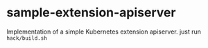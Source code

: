 # sample-extension-apiserver
Implementation of a simple Kubernetes extension apiserver.
just run `hack/build.sh`
